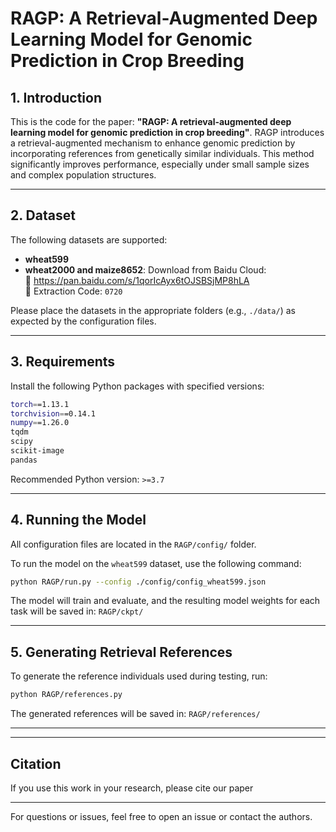 # RAGP: A Retrieval-Augmented Deep Learning Model for Genomic Prediction in Crop Breeding

## 1. Introduction

This is the code for the paper: **"RAGP: A retrieval-augmented deep learning model for genomic prediction in crop breeding"**. RAGP introduces a retrieval-augmented mechanism to enhance genomic prediction by incorporating references from genetically similar individuals. This method significantly improves performance, especially under small sample sizes and complex population structures.

---

## 2. Dataset

The following datasets are supported:
- **wheat599**
- **wheat2000 and maize8652**: Download from Baidu Cloud:  
  🔗 https://pan.baidu.com/s/1qorIcAyx6tOJSBSjMP8hLA  
  🔑 Extraction Code: `0720`


Please place the datasets in the appropriate folders (e.g., `./data/`) as expected by the configuration files.

---

## 3. Requirements

Install the following Python packages with specified versions:

```bash
torch==1.13.1
torchvision==0.14.1
numpy==1.26.0
tqdm
scipy
scikit-image
pandas
```

Recommended Python version: `>=3.7`

---

## 4. Running the Model

All configuration files are located in the `RAGP/config/` folder.

To run the model on the `wheat599` dataset, use the following command:

```bash
python RAGP/run.py --config ./config/config_wheat599.json
```

The model will train and evaluate, and the resulting model weights for each task will be saved in: `RAGP/ckpt/`

---

## 5. Generating Retrieval References

To generate the reference individuals used during testing, run:

```bash
python RAGP/references.py
```

The generated references will be saved in:
`RAGP/references/`

---



---

## Citation

If you use this work in your research, please cite our paper


---


For questions or issues, feel free to open an issue or contact the authors.
